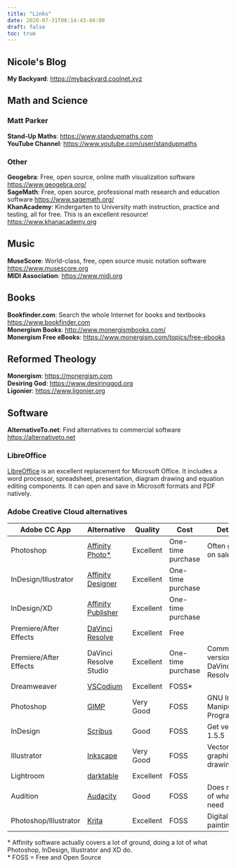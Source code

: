 ```yaml
---
title: "Links"
date: 2020-07-31T06:14:43-04:00
draft: false
toc: true
---
```


## Nicole's Blog

**My Backyard**: https://mybackyard.coolnet.xyz

## Math and Science

### Matt Parker

**Stand-Up Maths**: https://www.standupmaths.com  
**YouTube Channel**: https://www.youtube.com/user/standupmaths  

### Other

**Geogebra**: Free, open source, online math visualization software https://www.geogebra.org/  
**SageMath**: Free, open source, professional math research and education software https://www.sagemath.org/  
**KhanAcademy**: Kindergarten to University math instruction, practice and testing, all for free. This is an excellent resource! https://www.khanacademy.org

## Music

**MuseScore**: World-class, free, open source music notation software https://www.musescore.org  
**MIDI Association**: https://www.midi.org

## Books

**Bookfinder.com**: Search the whole Internet for books and textbooks https://www.bookfinder.com  
**Monergism Books**: http://www.monergismbooks.com/  
**Monergism Free eBooks**: https://www.monergism.com/topics/free-ebooks

## Reformed Theology

**Monergism**: https://monergism.com  
**Desiring God**: https://www.desiringgod.org  
**Ligonier**: https://www.ligonier.org  

## Software
**AlternativeTo.net**: Find alternatives to commercial software https://alternativeto.net

### LibreOffice
[LibreOffice](https://www.libreoffice.org) is an excellent replacement for Microsoft Office. It includes a word processor, spreadsheet, presentation, diagram drawing and equation editing components. It can open and save in Microsoft formats and PDF natively.

### Adobe Creative Cloud alternatives

|Adobe CC App|Alternative|Quality|Cost|Details|
|------------|-----------|-------|----|-------|
|Photoshop|[Affinity Photo*](https://affinity.serif.com/en-gb/photo/)|Excellent|One-time purchase|Often goes on sale|
|InDesign/Illustrator|[Affinity Designer](https://affinity.serif.com/en-gb/designer/)|Excellent|One-time purchase||
|InDesign/XD|[Affinity Publisher](https://affinity.serif.com/en-gb/publisher/)|Excellent|One-time purchase||
|Premiere/After Effects|[DaVinci Resolve](https://www.blackmagicdesign.com/products/davinciresolve/)|Excellent|Free||
|Premiere/After Effects|DaVinci Resolve Studio|Excellent|One-time purchase|Commercial version of DaVinci Resolve|
|Dreamweaver|[VSCodium](https://vscodium.com/)|Excellent|FOSS*||
|Photoshop|[GIMP](https://www.gimp.org/)|Very Good|FOSS|GNU Image Manipulation Program|
|InDesign|[Scribus](https://www.scribus.net/)|Good|FOSS|Get version 1.5.5|
|Illustrator|[Inkscape](https://inkscape.org/)|Very Good|FOSS|Vector graphics drawing|
|Lightroom|[darktable](http://www.darktable.org/)|Excellent|FOSS||
|Audition|[Audacity](https://www.audacityteam.org/)|Good|FOSS|Does most of what you need|
|Photoshop/Illustrator|[Krita](https://krita.org/en/)|Excellent|FOSS|Digital painting|


\* Affinity software actually covers a lot of ground, doing a lot of what Photoshop, InDesign, Illustrator and XD do.  
\* FOSS = Free and Open Source


